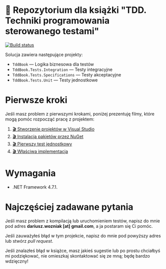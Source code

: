 # 📘 Repozytorium dla książki "TDD. Techniki programowania sterowanego testami"
[![Build status](https://ci.appveyor.com/api/projects/status/t61i7q1xjf9haqbp?svg=true)](https://ci.appveyor.com/project/dariusz-wozniak/tddbook-code)

Solucja zawiera następujące projekty:

- `TddBook` — Logika biznesowa dla testów
- `TddBook.Tests.Integration` — Testy integracyjne
- `TddBook.Tests.Specifications` — Testy akceptacyjne
- `TddBook.Tests.Unit` — Testy jednostkowe

# Pierwsze kroki

Jeśli masz problem z pierwszymi krokami, poniżej prezentuję filmy, które mogą pomóc rozpocząć pracę z projektem:

1. [🎬 Stworzenie projektów w Visual Studio](/docs/0-setup.md)
2. [🎬 Instalacja pakietów przez NuGet](/docs/1-install-packages-via-nuget.md)
3. [🎬 Pierwszy test jednostkowy](/docs/2-first-test.md)
4. [🎬 Właściwa implementacja](/docs/3-valid-implementation.md)

# Wymagania

- .NET Framework 4.7.1.

# Najczęściej zadawane pytania

Jeśli masz problem z kompilacją lub uruchomieniem testów, napisz do mnie pod adres **dariusz.wozniak [at] gmail.com**, a ja postaram się Ci pomóc.

Jeśli zauważyłeś błąd w tym projekcie, napisz do mnie pod powyższy adres lub stwórz *pull request*.

Jeśli znalazłeś błąd w książce, masz jakieś sugestie lub po prostu chciałbyś mi podziękować, nie omieszkaj skontaktować się ze mną; będę bardzo wdzięczny!
